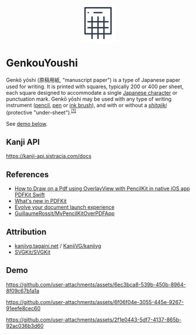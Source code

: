 <div align="center">
  <picture>
     <img width="100" alt="logo" src="./ios/GenkouYoushi/Assets.xcassets/AppIcon.appiconset/genkouyoushi_app_icon_1024x1024.png">
  </picture>
</div>

# GenkouYoushi

<p>Genkō yōshi (原稿用紙, "manuscript paper") is a type of Japanese paper used for writing. It is printed with squares, typically 200 or 400 per sheet, each square designed to accommodate a single <a href="https://en.wikipedia.org/wiki/Japanese_character">Japanese character</a> or punctuation mark. Genkō yōshi may be used with any type of writing instrument (<a href="https://en.wikipedia.org/wiki/Pencil">pencil</a>, <a href="https://en.wikipedia.org/wiki/Pen">pen</a> or <a href="https://en.wikipedia.org/wiki/Ink_brush">ink brush</a>), and with or without a <a href="https://en.wikipedia.org/wiki/Shitajiki"><i>shitajiki</i></a> (protective "under-sheet").<sup><a href="https://en.wikipedia.org/wiki/Genk%C5%8D_y%C5%8Dshi">[1]</a></sup></p>

See [demo below](#demo).

## Kanji API

https://kanji-api.sistracia.com/docs

## References

- [How to Draw on a Pdf using OverlayView with PencilKit in native iOS app PDFKit Swift](https://youtu.be/qCInoVwcdH8)
- [What's new in PDFKit](https://youtu.be/XJkftcP-zlc)
- [Evolve your document launch experience](https://youtu.be/VEAHUaqY5bE)
- [GuillaumeRossit/MyPencilKitOverPDFApp](https://github.com/GuillaumeRossit/MyPencilKitOverPDFApp)

## Attribution

- [kanjivg.tagaini.net](https://kanjivg.tagaini.net) / [KanjiVG/kanjivg](https://github.com/KanjiVG/kanjivg)
- [SVGKit/SVGKit](https://github.com/SVGKit/SVGKit)

## Demo

https://github.com/user-attachments/assets/6ec3bca8-539b-450b-8964-8f09c67b1a1a

https://github.com/user-attachments/assets/6f06f04e-3055-445e-9267-91eefe8cec60

https://github.com/user-attachments/assets/2f1e0443-5df7-4137-865b-92ac036b3d60
